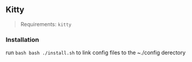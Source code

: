 ## Kitty

> Requirements: `kitty`

### Installation

run `bash bash ./install.sh` to link config files to the ~./config derectory
